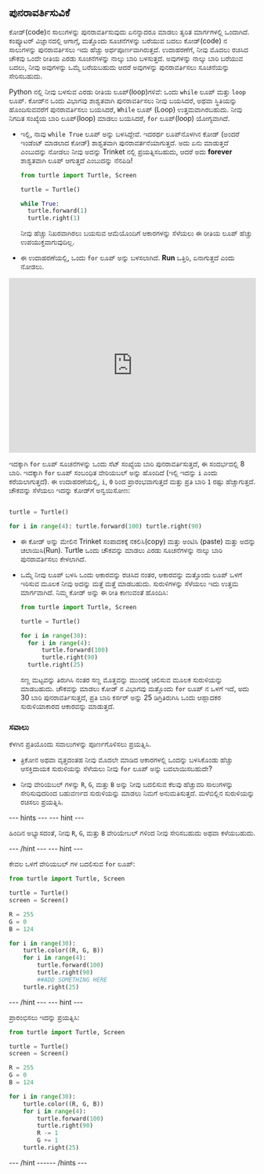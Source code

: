 ## ಪುನರಾವರ್ತಿಸುವಿಕೆ

ಕೋಡ್(code)‌ನ ಸಾಲುಗಳನ್ನು ಪುನರಾವರ್ತಿಸುವುದು ಏನನ್ನಾದರೂ ಮಾಡಲು ತ್ವರಿತ ಮಾರ್ಗಗಳಲ್ಲಿ ಒಂದಾಗಿದೆ. ಕಂಪ್ಯೂಟರ್ ವಿಜ್ಞಾನದಲ್ಲಿ ಆಗಾಗ್ಗೆ, ಮತ್ತೊಂದು ಸೂಚನೆಗಳನ್ನು ಬರೆಯುವ ಬದಲು ಕೋಡ್‌(code) ನ ಸಾಲುಗಳನ್ನು ಪುನರಾವರ್ತಿಸಲು ಇದು ಹೆಚ್ಚು ಅರ್ಥಪೂರ್ಣವಾಗಿರುತ್ತದೆ. ಉದಾಹರಣೆಗೆ, ನೀವು ಮೊದಲು ರಚಿಸಿದ ಚೌಕವು ಒಂದೇ ರೀತಿಯ ಎರಡು ಸೂಚನೆಗಳನ್ನು ನಾಲ್ಕು ಬಾರಿ ಬಳಸುತ್ತದೆ. ಅವುಗಳನ್ನು ನಾಲ್ಕು ಬಾರಿ ಬರೆಯುವ ಬದಲು, ನೀವು ಅವುಗಳನ್ನು ಒಮ್ಮೆ ಬರೆಯಬಹುದು ಆದರೆ ಅವುಗಳನ್ನು ಪುನರಾವರ್ತಿಸಲು ಸೂಚನೆಯನ್ನು ಸೇರಿಸಬಹುದು.

Python ‌ನಲ್ಲಿ ನೀವು ಬಳಸುವ ಎರಡು ರೀತಿಯ ಲೂಪ್(loop)‌ಗಳಿವೆ: ಒಂದು `while` ಲೂಪ್ ಮತ್ತು `loop` ಲೂಪ್. ಕೋಡ್‌ನ ಒಂದು ವಿಭಾಗವು ಶಾಶ್ವತವಾಗಿ ಪುನರಾವರ್ತಿಸಲು ನೀವು ಬಯಸಿದರೆ, ಅಥವಾ ಸ್ಥಿತಿಯನ್ನು ಹೊಂದಿಸುವವರೆಗೆ ಪುನರಾವರ್ತಿಸಲು ಬಯಸಿದರೆ, `While` ಲೂಪ್ (Loop) ಉತ್ತಮವಾಗಿರಬಹುದು. ನೀವು ನಿಗದಿತ ಸಂಖ್ಯೆಯ ಬಾರಿ ಲೂಪ್(loop) ಮಾಡಲು ಬಯಸಿದರೆ, `for` ಲೂಪ್(loop) ಯೋಗ್ಯವಾಗಿದೆ.

- ಇಲ್ಲಿ, ನಾವು `while True` ಲೂಪ್ ಅನ್ನು ಬಳಸಿದ್ದೇವೆ. ಇದರರ್ಥ ಲೂಪ್‌ನೊಳಗಿನ ಕೋಡ್ (ಅಂದರೆ ಇಂಡೆಂಟ್ ಮಾಡಲಾದ ಕೋಡ್) ಶಾಶ್ವತವಾಗಿ ಪುನರಾವರ್ತನೆಯಾಗುತ್ತದೆ. ಅದು ಏನು ಮಾಡುತ್ತದೆ ಎಂಬುದನ್ನು ನೋಡಲು ನೀವು ಅದನ್ನು Trinket ‌ನಲ್ಲಿ ಪ್ರಯತ್ನಿಸಬಹುದು, ಆದರೆ ಅದು **forever** ಶಾಶ್ವತವಾಗಿ ಲೂಪ್ ಆಗುತ್ತದೆ ಎಂಬುದನ್ನು ನೆನಪಿಡಿ!
    
    ```python
    from turtle import Turtle, Screen
    
    turtle = Turtle()
    
    while True:
      turtle.forward(1)
      turtle.right(1)
    ```
    
    ನೀವು ಹೆಚ್ಚು ನಿಖರವಾಗಿರಲು ಬಯಸುವ ಆಮೆಯೊಂದಿಗೆ ಆಕಾರಗಳನ್ನು ಸೆಳೆಯಲು ಈ ರೀತಿಯ ಲೂಪ್ ಹೆಚ್ಚು ಉಪಯುಕ್ತವಾಗುವುದಿಲ್ಲ.

- ಈ ಉದಾಹರಣೆಯಲ್ಲಿ, ಒಂದು `for` ಲೂಪ್ ಅನ್ನು ಬಳಸಲಾಗಿದೆ. **Run** ಒತ್ತಿರಿ, ಏನಾಗುತ್ತದೆ ಎಂದು ನೋಡಲು. 
<iframe src="https://trinket.io/embed/python/b89b6f5457" width="100%" height="356" frameborder="0" marginwidth="0" marginheight="0" allowfullscreen></iframe> 

ಇದಕ್ಕಾಗಿ `for` ಲೂಪ್ ಸೂಚನೆಗಳನ್ನು ಒಂದು ಸೆಟ್ ಸಂಖ್ಯೆಯ ಬಾರಿ ಪುನರಾವರ್ತಿಸುತ್ತದೆ, ಈ ಸಂದರ್ಭದಲ್ಲಿ 8 ಬಾರಿ. ಇದಕ್ಕಾಗಿ `for` ಲೂಪ್ ಸಂಬಂಧಿತ ವೇರಿಯಬಲ್ ಅನ್ನು ಹೊಂದಿದೆ (ಇಲ್ಲಿ ಇದನ್ನು `i` ಎಂದು ಕರೆಯಲಾಗುತ್ತದೆ). ಈ ಉದಾಹರಣೆಯಲ್ಲಿ, `i`, `0` ರಿಂದ ಪ್ರಾರಂಭವಾಗುತ್ತದೆ ಮತ್ತು ಪ್ರತಿ ಬಾರಿ `1` ರಷ್ಟು ಹೆಚ್ಚಾಗುತ್ತದೆ. ಚೌಕವನ್ನು ಸೆಳೆಯಲು ಇದನ್ನು ಕೋಡ್‌ಗೆ ಅನ್ವಯಿಸೋಣ:

```python from turtle import Turtle, Screen

turtle = Turtle()

for i in range(4): turtle.forward(100) turtle.right(90) 
```

- ಈ ಕೋಡ್ ಅನ್ನು ಮೇಲಿನ Trinket ಸಂಪಾದಕಕ್ಕೆ ನಕಲಿಸಿ(copy) ಮತ್ತು ಅಂಟಿಸಿ (paste) ಮತ್ತು ಅದನ್ನು ಚಲಾಯಿಸಿ(Run). Turtle ಒಂದು ಚೌಕವನ್ನು ಮಾಡಲು ಎರಡು ಸೂಚನೆಗಳನ್ನು ನಾಲ್ಕು ಬಾರಿ ಪುನರಾವರ್ತಿಸಲು ಕೇಳಲಾಗಿದೆ.

- ಒಮ್ಮೆ ನೀವು ಲೂಪ್ ಬಳಸಿ ಒಂದು ಆಕಾರವನ್ನು ರಚಿಸಿದ ನಂತರ, ಆಕಾರವನ್ನು ಮತ್ತೊಂದು ಲೂಪ್ ಒಳಗೆ ಇರಿಸುವ ಮೂಲಕ ನೀವು ಅದನ್ನು ಮತ್ತೆ ಮತ್ತೆ ಮಾಡಬಹುದು. ಸುರುಳಿಗಳನ್ನು ಸೆಳೆಯಲು ಇದು ಉತ್ತಮ ಮಾರ್ಗವಾಗಿದೆ. ನಿಮ್ಮ ಕೋಡ್ ಅನ್ನು ಈ ರೀತಿ ಕಾಣುವಂತೆ ಹೊಂದಿಸಿ:
    
    ```python
    from turtle import Turtle, Screen
    
    turtle = Turtle()
    
    for i in range(30):
      for i in range(4):
          turtle.forward(100)
          turtle.right(90)
      turtle.right(25)
    ```
    
    ಸಣ್ಣ ಮಟ್ಟವನ್ನು ತಿರುಗಿಸಿ ನಂತರ ಸಣ್ಣ ಮೊತ್ತವನ್ನು ಮುಂದಕ್ಕೆ ಚಲಿಸುವ ಮೂಲಕ ಸುರುಳಿಯನ್ನು ಮಾಡಬಹುದು. ಚೌಕವನ್ನು ಮಾಡಲು ಕೋಡ್ ನ ವಿಭಾಗವು ಮತ್ತೊಂದು `for` ಲೂಪ್ ನ ಒಳಗೆ ಇದೆ, ಅದು 30 ಬಾರಿ ಪುನರಾವರ್ತಿಸುತ್ತದೆ, ಪ್ರತಿ ಬಾರಿ ಕರ್ಸರ್ ಅನ್ನು 25 ಡಿಗ್ರಿತಿರುಗಿಸಿ ಒಂದು ಆಹ್ಲಾದಕರ ಸುರುಳಿಯಾಕಾರದ ಆಕಾರವನ್ನು ಮಾಡುತ್ತದೆ.

### ಸವಾಲು

ಕೆಳಗಿನ ಪ್ರತಿಯೊಂದು ಸವಾಲುಗಳನ್ನು ಪೂರ್ಣಗೊಳಿಸಲು ಪ್ರಯತ್ನಿಸಿ.

- ತ್ರಿಕೋನ ಅಥವಾ ವೃತ್ತದಂತಹ ನೀವು ಮೊದಲೇ ಮಾಡಿದ ಆಕಾರಗಳಲ್ಲಿ ಒಂದನ್ನು ಬಳಸಿಕೊಂಡು ಹೆಚ್ಚು ಆಸಕ್ತಿದಾಯಕ ಸುರುಳಿಯನ್ನು ಸೆಳೆಯಲು ನೀವು `for` ಲೂಪ್ ಅನ್ನು ಬದಲಾಯಿಸಬಹುದೇ?

- ನೀವು ವೇರಿಯಬಲ್ ಗಳನ್ನು `R`, `G`, ಮತ್ತು `B` ಅನ್ನು ನೀವು ಬದಲಿಸುವ ಕೆಲವು ಹೆಚ್ಚುವರಿ ಸಾಲುಗಳನ್ನು ಸೇರಿಸುವುದರಿಂದ ಬಹುವರ್ಣದ ಸುರುಳಿಯನ್ನು ಮಾಡಲು ನಿಮಗೆ ಅನುಮತಿಸುತ್ತದೆ. ಮಳೆಬಿಲ್ಲಿನ ಸುರುಳಿಯನ್ನು ರಚಿಸಲು ಪ್ರಯತ್ನಿಸಿ.

--- hints ---
 --- hint ---

ಹಿಂದಿನ ಅಭ್ಯಾಸದಂತೆ, ನೀವು `R`, `G`, ಮತ್ತು `B` ವೇರಿಯೇಬಲ್ ಗಳಿಂದ ನೀವು ಸೇರಿಸಬಹುದು ಅಥವಾ ಕಳೆಯಬಹುದು.

--- /hint --- --- hint ---

ಕೇವಲ ಒಳಗೆ ವೇರಿಯಬಲ್ ಗಳ ಬದಲಿಸುವ `for` ಲೂಪ್:

```python
from turtle import Turtle, Screen

turtle = Turtle()
screen = Screen()

R = 255
G = 0
B = 124

for i in range(30):
    turtle.color((R, G, B))
    for i in range(4):
        turtle.forward(100)
        turtle.right(90)
        ##ADD SOMETHING HERE
    turtle.right(25)
```

--- /hint --- --- hint ---

ಪ್ರಾರಂಭಿಸಲು ಇದನ್ನು ಪ್ರಯತ್ನಿಸಿ:

```python
from turtle import Turtle, Screen

turtle = Turtle()
screen = Screen()

R = 255
G = 0
B = 124

for i in range(30):
    turtle.color((R, G, B))
    for i in range(4):
        turtle.forward(100)
        turtle.right(90)
        R -= 1
        G += 1
    turtle.right(25)
```

--- /hint ------ /hints ---